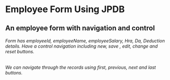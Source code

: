 # Employee Form Using JPDB 

## An employee form with navigation and control 
###### Form has employeeId, employeeName, employeeSalary, Hra, Da, Deduction details. Have a control navigation including new, save , edit, change and reset buttons.
###### We can navigate through the records using first, previous, next and last buttons.
###### 
